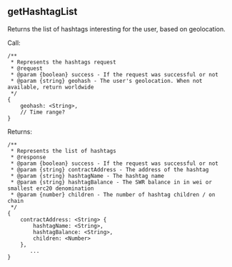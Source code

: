 ## <a name="getHashtagList"></a>getHashtagList

Returns the list of hashtags interesting for the user, based on geolocation.

Call:

```
/**
 * Represents the hashtags request
 * @request
 * @param {boolean} success - If the request was successful or not
 * @param {string} geohash - The user's geolocation. When not available, return worldwide
 */
{
	geohash: <String>,
	// Time range?	
}
```

Returns:

```
/**
 * Represents the list of hashtags
 * @response
 * @param {boolean} success - If the request was successful or not
 * @param {string} contractAddress - The address of the hashtag 
 * @param {string} hashtagName - The hashtag name 
 * @param {string} hashtagBalance - The SWR balance in in wei or smallest erc20 denomination
 * @param {number} children - The number of hashtag children / on chain
 */
{ 
	contractAddress: <String> {
		hashtagName: <String>, 
		hashtagBalance: <String>,
		children: <Number>
	},
       ...
}
```


